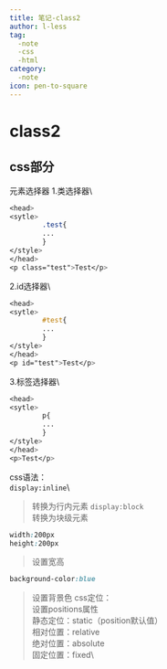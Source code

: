 ```yaml
---
title: 笔记-class2
author: l-less
tag:
  -note
  -css
  -html
category:
  -note
icon: pen-to-square
---
```

# class2
## css部分
元素选择器 
1.类选择器\
```css
<head>
<sytle>
        .test{
        ...
        }
</style>
</head>
<p class="test">Test</p>
```
2.id选择器\
```css
<head>
<sytle>
        #test{
        ...
        }
</style>
</head>
<p id="test">Test</p>
```
3.标签选择器\
```css
<head>
<sytle>
        p{
        ...
        }
</style>
</head>
<p>Test</p>
```
css语法：\
`display:inline`\
> 转换为行内元素
`display:block`\
> 转换为块级元素
```css
width:200px
height:200px
```
> 设置宽高
```css
background-color:blue
```
> 设置背景色
css定位：\
设置positions属性\
静态定位：static（position默认值）\
相对位置：relative\
绝对位置：absolute\
固定位置：fixed\
